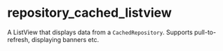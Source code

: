 # repository_cached_listview

A ListView that displays data from a `CachedRepository`. Supports
pull-to-refresh, displaying banners etc.
